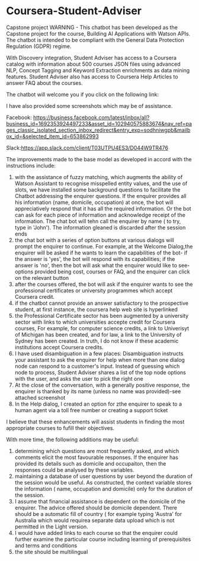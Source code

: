 # Coursera-Student-Adviser
Capstone project
WARNING - This chatbot has been developed as the Capstone project for the course, Building AI Applications with Watson APIs. The chatbot is intended to be compliant with the General Data Protection Regulation (GDPR) regime.

With Discovery integration, Student Adviser has access to a Coursera catalog with information about 500 courses JSON files using advanced NLP, Concept Tagging and Keyword Extraction enrichments as data mining features. Student Adviser also has access to Coursera Help Articles to answer FAQ about the courses.

The chatbot will welcome you if you click on the following link:


I have also provided some screenshots which may be of assistance.

Facebook: https://business.facebook.com/latest/inbox/all?business_id=1692353924497233&asset_id=102940575883674&nav_ref=pages_classic_isolated_section_inbox_redirect&entry_exp=sodhniwgpb&mailbox_id=&selected_item_id=653862993

Slack:https://app.slack.com/client/T03UTPU4ES3/D044W9TR476


The improvements made to the base model as developed in accord with the instructions include:
1. with the assistance of fuzzy matching, which augments the ability of Watson Assistant to recognise misspelled entity values, and the use of slots, we have installed some background questions to facilitate the Chatbot addressing the enquirer questions. If the enquirer provides all his information (name, domicile, occupation) at once, the bot will appreciatively respond that it has all the required information. Or the bot can ask for each piece of information and acknowledge receipt of the information. The chat bot will tehn call the enquirer by name ( to try, type in 'John'). The information gleaned is discarded after the session ends
2. the chat bot with a series of option buttons at various dialogs will prompt the enquirer to continue. For example, at the Welcome Dialog,the enquirer will be asked if he wants to learn the capabilities of the bot- if the answer is 'yes', the bot will respond with its capabilities; if the answer is 'no', then the bot will ask what the enquirer would like to see- options provided being cost, courses or FAQ, and the enquirer can click on the relevant button
3. after the courses offered, the bot will ask if the enquirer wants to see the professional certificates or university programmes which accept Coursera credit.
4. if the chatbot cannot provide an answer satisfactory to the prospective student, at first instance, the coursera help web site is hyperlinked
5. the Professional Certificate sector has been augmented by a university sector with links to which universities accepte credit for Coursera courses, For example, for computer science credits, a link to Univerisyt of Michigan has been created, and for law, a link to the University of Sydney has been created. In truth, I do not know if these academic institutions accept Coursera credits.
6. I have used disambiguation in a few places: Disambiguation instructs your assistant to ask the enquirer for help when more than one dialog node can respond to a customer's input. Instead of guessing which node to process, Student Adviser shares a list of the top node options with the user, and asks the user to pick the right one
7. At the close of the conversation, with a generally positive response, the enquirer is thanked by its name (unless no name was provided)-see attached screenshot
8. In the Help dialog, I created an option for zthe enquirer to speak to a human agent via a toll free number or creating a support ticket

I believe that these enhancements will assist students in finding the most appropriate courses to fufill their objectives.

With more time, the following additions may be useful:

1. determining which questions are most frequently asked, and which comments elicit the most favourable responses. If the enquirer has provided its details such as domicile and occupaiton, then the responses could be analysed by these variables.
2. maintaining a database of user questions by user beyond the duration of the session would be useful. As constructed, the context variable stores the information ( name, occupation and domicile) only for the duration of the session.
3. I assume that financial assistance is dependent on the domicile of the enquirer. The advice offered should be domicile dependent. There should be a automatic fill of country ( for example typing 'Austra' for Australia which would requirea separate data upload which is not permitted in the Light version.
4. I would have added links to each course so that the enquirer could further examine the particular course including learning of prerequisites and terms and conditions
5. the site should be multilingual
